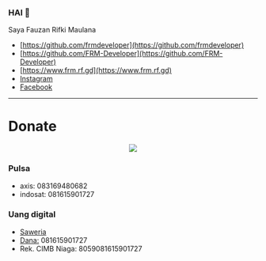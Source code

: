 ### HAI 👋
Saya Fauzan Rifki Maulana
- [https://github.com/frmdeveloper](https://github.com/frmdeveloper)
- [https://github.com/FRM-Developer](https://github.com/FRM-Developer)
- [https://www.frm.rf.gd](https://www.frm.rf.gd)
- [Instagram](https://instagram.com/frm_developer)
- [Facebook](https://fb.com/frm-developer)

___
# Donate
<p align="center" width=100%><img src="https://svgur.com/i/Vtt.svg"></p>

### Pulsa
- axis:  083169480682
- indosat:  081615901727

### Uang digital
- [Saweria](https://saweria.co/frmdeveloper)
- [Dana:](https://link.dana.id/qr/3jstu95e) 081615901727
- Rek. CIMB Niaga: 8059081615901727
